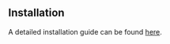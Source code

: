## Installation

A detailed installation guide can be found [here](http://wercker.com/cli/install).
